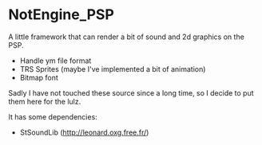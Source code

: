 # NotEngine_PSP
A little framework that can render a bit of sound and 2d graphics on the PSP.

- Handle ym file format
- TRS Sprites (maybe I've implemented a bit of animation)
- Bitmap font

Sadly I have not touched these source since a long time, so I decide to put them here for the lulz.

It has some dependencies:
- StSoundLib (http://leonard.oxg.free.fr/)


